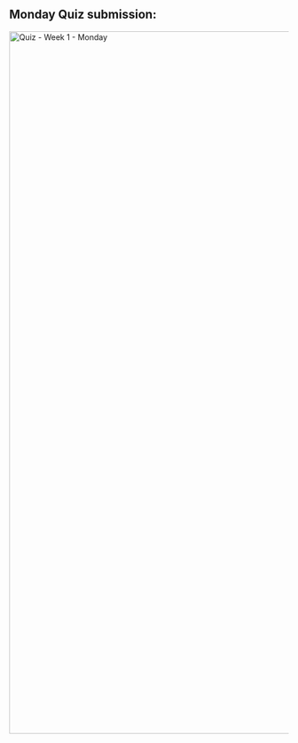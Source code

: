 
## Monday Quiz submission:
<img width="1266" alt="Quiz - Week 1 - Monday" src="https://github.com/user-attachments/assets/c14a2290-7b83-461e-b8a9-fd2dadd6d15a">
